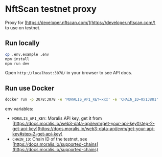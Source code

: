 # NftScan testnet proxy

Proxy for [https://developer.nftscan.com/](https://developer.nftscan.com/) to use on testnet.

## Run locally

```bash
cp .env.example .env
npm install
npm run dev
```

Open `http://localhost:3078/` in your browser to see API docs.

## Run use Docker

```bash
docker run -p 3078:3078 -e 'MORALIS_API_KEY=xxx' -e 'CHAIN_ID=0x13881' letieu/nft-scan-testnet:1.4
```

env variables:
- `MORALIS_API_KEY`: Moralis API key, get it from [https://docs.moralis.io/web3-data-api/evm/get-your-api-key#step-2-get-api-key](https://docs.moralis.io/web3-data-api/evm/get-your-api-key#step-2-get-api-key)
- `CHAIN_ID`: Chain ID of the testnet, see [https://docs.moralis.io/supported-chains](https://docs.moralis.io/supported-chains)


